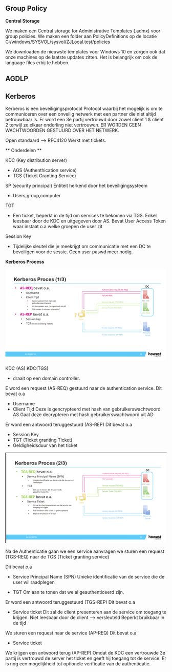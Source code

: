 ## Group Policy




**Central Storage**

We maken een Central storage for Administrative Templates (.admx) voor group policies. We maken een folder aan PolicyDefinitions op de locatie 
C:/windows/SYSVOL/sysvol/ZJLocal.test/policies

We downloaden de nieuwste templates voor Windows 10 en zorgen ook dat onze machines op de laatste updates zitten.
Het is belangrijk om ook de language files erbij te hebben.


## AGDLP


## Kerberos

Kerberos is een beveiligingsprotocol
Protocol waarbij het mogelijk is om te communiceren over een onveilig netwerk met een partner die niet altijd betrouwbaar is. Er word een 3e partij vertrouwd door zowel client 1 & client 2 terwijl ze elkaar onderling niet vertrouwen. ER WORDEN GEEN WACHTWOORDEN GESTUURD OVER HET NETWERK.

Open standaard --> RFC4120
Werkt met tickets.


** Onderdelen **

KDC (Key distribution server)
- AGS (Authenthication service)
- TGS (Ticket Granting Service)

SP (security principal)
Entiteit herkend door het beveiligingsysteem
- Users,group,computer

TGT 
- Een ticket, beperkt in de tijd om services te bekomen via TGS. Enkel leesbaar door de KDC en uitgegeven door AS. Bevat User Access Token waar instaat o.a welke groepen de user zit

Session Key
- Tijdelijke sleutel die je meekrijgt om communicatie met een DC te beveiligen voor de sessie. Geen user paswd meer nodig.

**Kerberos Process**

<img src="/assets/kerberos_1.png" width="600">

KDC (AS)
KDC(TGS)
- draait op een domain controller.

E word een request (AS-REQ) gestuurd naar de authentication service.
Dit bevat o.a
- Username
- Client Tijd
Deze is gencrypteerd met hash van gebruikerswachtwoord
AS Gaat deze decrypteren met hash gebruikerswachtwoord uit AD


Er word een antwoord teruggestuurd (AS-REP)
Dit bevat o.a
- Session Key
- TGT (Ticket granting Ticket)
- Geldigheidsduur van het ticket

<img src="/assets/kerberos_2.png" width="600">


Na de Authenticatie gaan we een service aanvragen we sturen een request (TGS-REQ) naar de TGS (Ticket granting service)

Dit bevat o.a
- Service Principal Name (SPN)
Unieke identificatie van de service die de user wil raadplegen

- TGT
Om aan te tonen dat we al geauthenticeerd zijn.

Er word een antwoord teruggestuurd (TGS-REP) 
Dit bevat o.a
- Service ticket
Dit zal de client presenteren aan de service om toegang te krijgen.
Niet leesbaar door de client --> versleuteld
Beperkt bruikbaar in de tijd


We sturen een request naar de service (AP-REQ)
Dit bevat o.a
- Service ticket

We krijgen een antwoord terug (AP-REP)
Omdat de KDC een vertrouwde 3e partij is vertrouwd de server het ticket en geeft hij toegang tot de service. Er is nog een mogelijkheid tot optionele verificatie van de authenticatie.
